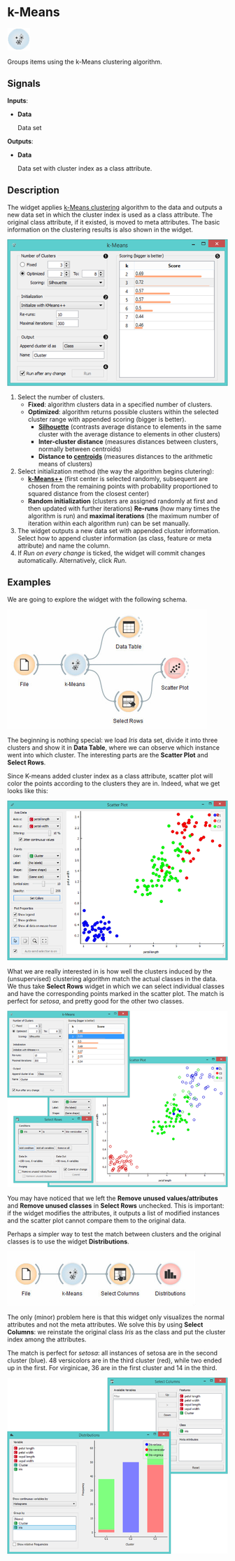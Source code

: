 k-Means
=======

![image](icons/k-means.png)

Groups items using the k-Means clustering algorithm.

Signals
-------

**Inputs**:

- **Data**

  Data set

**Outputs**:

- **Data**

  Data set with cluster index as a class attribute.

Description
-----------

The widget applies [k-Means clustering](https://en.wikipedia.org/wiki/K-means_clustering) algorithm to the data
and outputs a new data set in which the cluster index is used as
a class attribute. The original class attribute, if it existed, is
moved to meta attributes. The basic information on the clustering
results is also shown in the widget.

![image](images/kMeans-stamped.png)

1. Select the number of clusters.
    - **Fixed**: algorithm clusters data in a specified number of clusters.
    - **Optimized**: algorithm returns possible clusters within the selected cluster range with appended scoring (bigger is better).
      - [**Silhouette**](https://en.wikipedia.org/wiki/Silhouette_(clustering)) (contrasts average distance to elements in the same cluster with the average distance to elements in other clusters)
      - **Inter-cluster distance** (measures distances between clusters, normally between centroids)
      - **Distance to [centroids](https://en.wikipedia.org/wiki/Centroid)** (measures distances to the arithmetic means of clusters)
2. Select initialization method (the way the algorithm begins clutering):
    - [**k-Means++**](https://en.wikipedia.org/wiki/K-means%2B%2B) (first center is selected randomly, subsequent are chosen from the remaining points with probability proportioned to squared distance from the closest center)
    - **Random initialization** (clusters are assigned randomly at first and then updated with further iterations)
  **Re-runs** (how many times the algorithm is run) and **maximal iterations** (the maximum number of iteration within each algorithm run) can be set manually.
3. The widget outputs a new data set with appended cluster information. Select how to append cluster information (as class, feature or meta attribute) and name the column.
4. If *Run on every change* is ticked, the widget will commit changes automatically. Alternatively, click *Run*.

Examples
--------

We are going to explore the widget with the following schema.

![image](images/K-MeansClustering-Schema.png)

The beginning is nothing special: we load *Iris* data set, divide it into
three clusters and show it in **Data Table**, where we can observe which instance
went into which cluster. The interesting parts are the **Scatter Plot** and
**Select Rows**.

Since K-means added cluster index as a class attribute,
scatter plot will color the points according to the clusters they are
in. Indeed, what we get looks like this:

![image](images/kMeans-Scatterplot.png)

What we are really interested in is how well the clusters
induced by the (unsupervised) clustering algorithm match the actual
classes in the data. We thus take **Select Rows** widget in
which we can select individual classes and have the corresponding points marked
in the scatter plot. The match is perfect for *setosa*, and pretty good
for the other two classes.

![image](images/K-MeansClustering-Example.png)

You may have noticed that we left the **Remove unused values/attributes**
and **Remove unused classes** in **Select Rows** unchecked. This is important:
if the widget modifies the attributes, it outputs a list of modified
instances and the scatter plot cannot compare them to the original
data.

Perhaps a simpler way to test the match between clusters and the
original classes is to use the widget **Distributions**. 

![image](images/K-MeansClustering-Schema2.png)

The only (minor) problem here is that this widget only visualizes the normal attributes
and not the meta attributes. We solve this by using **Select Columns**:
we reinstate the original class *Iris* as the class and put the cluster index among the
attributes.

The match is perfect for *setosa*: all instances of setosa are in the
second cluster (blue). 48 versicolors are in the third cluster (red),
while two ended up in the first. For virginicae, 36 are in the first
cluster and 14 in the third.

![image](images/K-MeansClustering-Example2.png)

